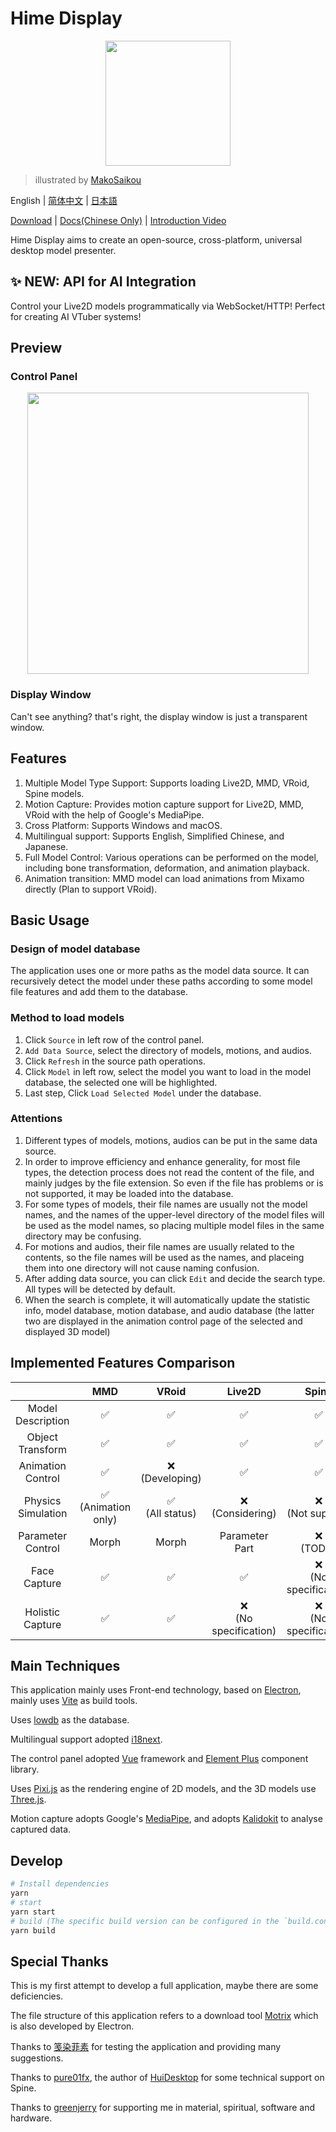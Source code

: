 # Hime Display

<p align="center">
<img width="200px" src="./images/icon.png">
</p>

> illustrated by [MakoSaikou](https://www.pixiv.net/users/72669923)

English | [简体中文](./README-CN.md) | [日本語](./README-JP.md)

[Download](https://hime.xdrv.cn/download/) | [Docs(Chinese Only)](https://hime.xdrv.cn/) | [Introduction Video](https://www.bilibili.com/video/BV1Me411u7pF)

Hime Display aims to create an open-source, cross-platform, universal desktop model presenter.

## ✨ NEW: API for AI Integration

Control your Live2D models programmatically via WebSocket/HTTP! Perfect for creating AI VTuber systems!

## Preview

### Control Panel

<p align="center">
<img width="450" src="./images/control-panel-en.png">
</p>

### Display Window

Can't see anything? that's right, the display window is just a transparent window.

## Features

1. Multiple Model Type Support: Supports loading Live2D, MMD, VRoid, Spine models.
2. Motion Capture: Provides motion capture support for Live2D, MMD, VRoid with the help of Google's MediaPipe.
3. Cross Platform: Supports Windows and macOS.
4. Multilingual support: Supports English, Simplified Chinese, and Japanese.
5. Full Model Control: Various operations can be performed on the model, including bone transformation, deformation, and animation playback.
6. Animation transition: MMD model can load animations from Mixamo directly (Plan to support VRoid).

## Basic Usage

### Design of model database

The application uses one or more paths as the model data source. It can recursively detect the model under these paths according to some model file features and add them to the database.

### Method to load models

1. Click `Source` in left row of the control panel.
2. `Add Data Source`, select the directory of models, motions, and audios.
3. Click `Refresh` in the source path operations.
4. Click `Model` in left row, select the model you want to load in the model database, the selected one will be highlighted.
5. Last step, Click `Load Selected Model` under the database.

### Attentions

1. Different types of models, motions, audios can be put in the same data source.
2. In order to improve efficiency and enhance generality, for most file types, the detection process does not read the content of the file, and mainly judges by the file extension. So even if the file has problems or is not supported, it may be loaded into the database.
3. For some types of models, their file names are usually not the model names, and the names of the upper-level directory of the model files will be used as the model names, so placing multiple model files in the same directory may be confusing.
4. For motions and audios, their file names are usually related to the contents, so the file names will be used as the names, and placeing them into one directory will not cause naming confusion.
5. After adding data source, you can click `Edit` and decide the search type. All types will be detected by default.
6. When the search is complete, it will automatically update the statistic info, model database, motion database, and audio database (the latter two are displayed in the animation control page of the selected and displayed 3D model)

## Implemented Features Comparison

|                    |           MMD           |        VRoid        |          Live2D           |           Spine           |
| :----------------: | :---------------------: | :-----------------: | :-----------------------: | :-----------------------: |
| Model Description  |           ✅            |         ✅          |            ✅             |            ✅             |
|  Object Transform  |           ✅            |         ✅          |            ✅             |            ✅             |
| Animation Control  |           ✅            | ❌<br/>(Developing) |            ✅             |            ✅             |
| Physics Simulation | ✅<br/>(Animation only) | ✅<br/>(All status) |   ❌<br/>(Considering)    |   ❌<br/>(Not support)    |
| Parameter Control  |          Morph          |        Morph        |    Parameter<br/>Part     |       ❌<br/>(TODO)       |
|    Face Capture    |           ✅            |         ✅          |            ✅             | ❌<br/>(No specification) |
|  Holistic Capture  |           ✅            |         ✅          | ❌<br/>(No specification) | ❌<br/>(No specification) |

## Main Techniques

This application mainly uses Front-end technology, based on [Electron](https://www.electronjs.org/), mainly uses [Vite](https://vitejs.dev/) as build tools.

Uses [lowdb](https://github.com/typicode/lowdb) as the database.

Multilingual support adopted [i18next](https://www.i18next.com/).

The control panel adopted [Vue](https://vuejs.org/) framework and [Element Plus](https://element-plus.org/) component library.

Uses [Pixi.js](https://pixijs.com/) as the rendering engine of 2D models, and the 3D models use [Three.js](https://threejs.org/).

Motion capture adopts Google's [MediaPipe](https://mediapipe.dev/), and adopts [Kalidokit](https://github.com/yeemachine/kalidokit) to analyse captured data.

## Develop

```bash
# Install dependencies
yarn
# start
yarn start
# build (The specific build version can be configured in the `build.config.js` file in the root directory)
yarn build
```

## Special Thanks

This is my first attempt to develop a full application, maybe there are some deficiencies.

The file structure of this application refers to a download tool [Motrix](https://motrix.app/) which is also developed by Electron.

Thanks to [笺染菲素](https://space.bilibili.com/33572615) for testing the application and providing many suggestions.

Thanks to [pure01fx](https://github.com/pure01fx), the author of [HuiDesktop](https://github.com/HuiDesktop/HuiDesktop) for some technical support on Spine.

Thanks to [greenjerry](https://github.com/greenjerry) for supporting me in material, spiritual, software and hardware.
